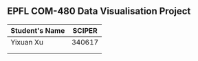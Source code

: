 ## EPFL COM-480 Data Visualisation Project

| Student's Name | SCIPER |
| :------------- | ------ |
| Yixuan Xu      | 340617 |
|                |        |
|                |        |